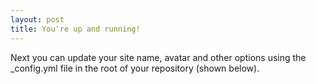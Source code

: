 ```yaml
---
layout: post
title: You're up and running!
---
```


Next you can update your site name, avatar and other options using the _config.yml file in the root of your repository (shown below).